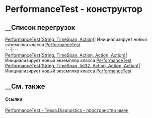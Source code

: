 # PerformanceTest - конструктор
##  __Список перегрузок
[PerformanceTest(String, TimeSpan,
Action)](M_Tessa_Diagnostics_PerformanceTest__ctor.htm)| Инициализирует новый
экземпляр класса [PerformanceTest](T_Tessa_Diagnostics_PerformanceTest.htm)  
---|---  
[PerformanceTest(String, TimeSpan, Action, Action,
Action)](M_Tessa_Diagnostics_PerformanceTest__ctor_1.htm)| Инициализирует
новый экземпляр класса
[PerformanceTest](T_Tessa_Diagnostics_PerformanceTest.htm)  
[PerformanceTest(String, TimeSpan, Int32, Action, Action,
Action)](M_Tessa_Diagnostics_PerformanceTest__ctor_2.htm)| Инициализирует
новый экземпляр класса
[PerformanceTest](T_Tessa_Diagnostics_PerformanceTest.htm)  
##  __См. также
#### Ссылки
[PerformanceTest - ](T_Tessa_Diagnostics_PerformanceTest.htm)
[Tessa.Diagnostics - пространство имён](N_Tessa_Diagnostics.htm)
